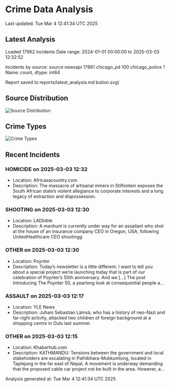 # Crime Data Analysis
Last updated: Tue Mar  4 12:41:34 UTC 2025

## Latest Analysis

Loaded 17962 incidents
Date range: 2024-01-01 00:00:00 to 2025-03-03 12:32:52

Incidents by source:
source
newsapi           17861
chicago_pd          100
chicago_police        1
Name: count, dtype: int64

Report saved to reports/latest_analysis.md
bution.svg)

## Source Distribution
![Source Distribution](images/source_distribution.svg)

## Crime Types
![Crime Types](images/crime_types.svg)

## Recent Incidents

### HOMICIDE on 2025-03-03 12:32
- Location: Africasacountry.com
- Description: The massacre of artisanal miners in Stilfontein exposes the South African state’s violent allegiance to corporate interests and a long legacy of extraction and dispossession.


### SHOOTING on 2025-03-03 12:30
- Location: LADbible
- Description: A manhunt is currently under way for an assailant who shot at the house of an insurance company CEO in Oregon, USA, following UnitedHealthcare CEO shootingg


### OTHER on 2025-03-03 12:30
- Location: Poynter
- Description: Today’s newsletter is a little different. I want to tell you about a special project we’re launching today that is part of our celebration of Poynter’s 50th anniversary. And we […]
The post Introducing The Poynter 50, a yearlong look at consequential people a…


### ASSAULT on 2025-03-03 12:17
- Location: YLE News
- Description: Juhani Sebastian Lämsä, who has a history of neo-Nazi and far-right activity, attacked two children of foreign background at a shopping centre in Oulu last summer.


### OTHER on 2025-03-03 12:15
- Location: Khabarhub.com
- Description: KATHMANDU: Tensions between the government and local stakeholders are escalating in Pathibhara-Mukkumlung, located in Taplejung in the far east of Nepal. A movement is underway demanding that the proposed cable car project not be built in the area. However, a…

Analysis generated at: Tue Mar  4 12:41:34 UTC 2025
